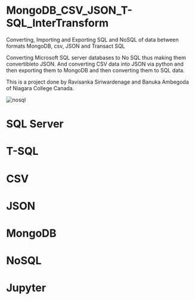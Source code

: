 # MongoDB_CSV_JSON_T-SQL_InterTransform
Converting, Importing and Exporting SQL and NoSQL of data between formats MongoDB, csv, JSON and Transact SQL

Converting Microsoft SQL server databases to No SQL thus making them convertibleto JSON.
And converting CSV data into JSON via python and then exporting them to MongoDB and then converting them to SQL data.

This is a project done by Ravisanka Siriwardenage and Banuka Ambegoda of Niagara College Canada.

![nosql](https://user-images.githubusercontent.com/89307136/234751504-a36f9d99-e7a0-40d3-af73-dad3b41de7a8.png)


# SQL Server
# T-SQL
# CSV
# JSON
# MongoDB
# NoSQL
# Jupyter
